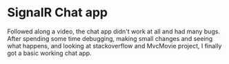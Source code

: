 # SignalR Chat app

Followed along a video, the chat app didn't work at all and had many bugs. 
After spending some time debugging, making small changes and seeing what happens,
and looking at stackoverflow and MvcMovie project, I finally got a basic working chat app.
